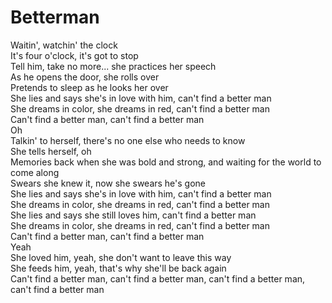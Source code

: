 # Betterman

Waitin', watchin' the clock  
It's four o'clock, it's got to stop  
Tell him, take no more... she practices her speech  
As he opens the door, she rolls over  
Pretends to sleep as he looks her over  
She lies and says she's in love with him, can't find a better man  
She dreams in color, she dreams in red, can't find a better man  
Can't find a better man, can't find a better man  
Oh  
Talkin' to herself, there's no one else who needs to know  
She tells herself, oh  
Memories back when she was bold and strong, and waiting for the world to come along  
Swears she knew it, now she swears he's gone  
She lies and says she's in love with him, can't find a better man  
She dreams in color, she dreams in red, can't find a better man  
She lies and says she still loves him, can't find a better man  
She dreams in color, she dreams in red, can't find a better man  
Can't find a better man, can't find a better man  
Yeah  
She loved him, yeah, she don't want to leave this way  
She feeds him, yeah, that's why she'll be back again  
Can't find a better man, can't find a better man, can't find a better man, can't find a better man
